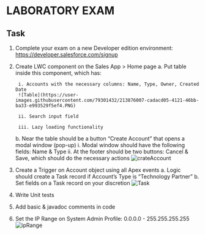 # LABORATORY EXAM

## Task
1. Complete your exam on a new Developer edition environment: https://developer.salesforce.com/signup
2. Create LWC component on the Sales App > Home page
    a. Put table inside this component, which has:
    
        i. Accounts with the necessary columns: Name, Type, Owner, Created Date
        ![Table](https://user-images.githubusercontent.com/79301432/213876007-cadacd05-4121-46bb-ba33-e993529f5ef4.PNG)
        
        ii. Search input field
        
        iii. Lazy loading functionality

    b. Near the table should be a button “Create Account” that opens a modal window (pop-up)
        i. Modal window should have the following fields: Name & Type
        ii. At the footer should be two buttons: Cancel & Save, which should do the necessary actions
        ![crateAccount](https://user-images.githubusercontent.com/79301432/213875868-9c85d1a3-00ae-4fca-866e-51ee64f2f321.gif)

3. Create a Trigger on Account object using all Apex events
    a. Logic should create a Task record if Account’s Type is “Technology Partner”
    b. Set fields on a Task record on your discretion
    ![Task](https://user-images.githubusercontent.com/79301432/213875885-4c531248-0c7d-41f0-ac89-4a15eee6404a.png)

4. Write Unit tests
5. Add basic & javadoc comments in code
6. Set the IP Range on System Admin Profile: 0.0.0.0 - 255.255.255.255
![ipRange](https://user-images.githubusercontent.com/79301432/213875947-ae9b7bba-e01f-4936-a98a-70cae67c277e.PNG)
